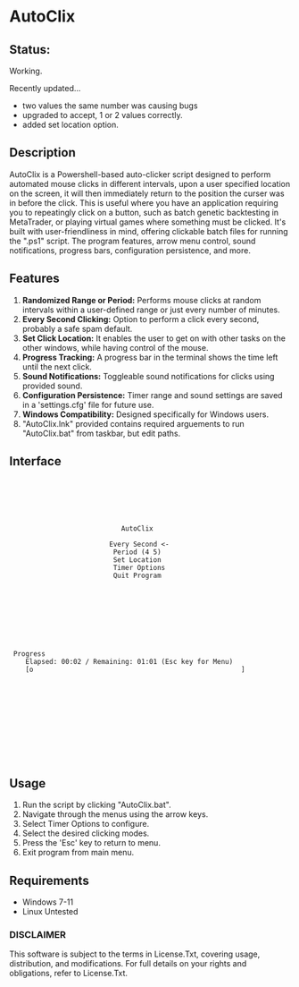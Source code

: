 # AutoClix
## Status:
Working. 

Recently updated...
- two values the same number was causing bugs
- upgraded to accept, 1 or 2 values correctly.
- added set location option.

## Description

AutoClix is a Powershell-based auto-clicker script designed to perform automated mouse clicks in different intervals, upon a user specified location on the screen, it will then immediately return to the position the curser was in before the click. This is useful where you have an application requiring you to repeatingly click on a button, such as batch genetic backtesting in MetaTrader, or playing virtual games where something must be clicked. It's built with user-friendliness in mind, offering clickable batch files for running the ".ps1" script. The program features, arrow menu control, sound notifications, progress bars, configuration persistence, and more.

## Features

1. **Randomized Range or Period:** Performs mouse clicks at random intervals within a user-defined range or just every number of minutes.
2. **Every Second Clicking:** Option to perform a click every second, probably a safe spam default.
3. **Set Click Location:** It enables the user to get on with other tasks on the other windows, while having control of the mouse.
3. **Progress Tracking:** A progress bar in the terminal shows the time left until the next click.
4. **Sound Notifications:** Toggleable sound notifications for clicks using provided sound.
5. **Configuration Persistence:** Timer range and sound settings are saved in a 'settings.cfg' file for future use.
6. **Windows Compatibility:** Designed specifically for Windows users.
7. "AutoClix.lnk" provided contains required arguements to run "AutoClix.bat" from taskbar, but edit paths. 

## Interface

```






                            AutoClix

                         Every Second <-
                          Period (4 5)
                          Set Location
                          Timer Options
                          Quit Program







```
```


 Progress
    Elapsed: 00:02 / Remaining: 01:01 (Esc key for Menu)
    [o                                                    ]                                                                       












```

## Usage

1. Run the script by clicking "AutoClix.bat".
2. Navigate through the menus using the arrow keys.
3. Select Timer Options to configure.
4. Select the desired clicking modes.
5. Press the 'Esc' key to return to menu.
6. Exit program from main menu.

## Requirements

- Windows 7-11
- Linux Untested

### DISCLAIMER
This software is subject to the terms in License.Txt, covering usage, distribution, and modifications. For full details on your rights and obligations, refer to License.Txt.
